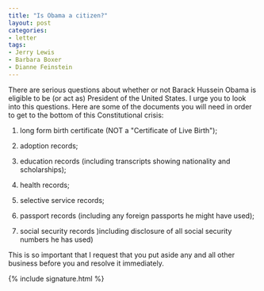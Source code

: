 ```yaml
---
title: "Is Obama a citizen?"
layout: post
categories:
- letter
tags:
- Jerry Lewis
- Barbara Boxer
- Dianne Feinstein
---
```


There are serious questions about whether or not Barack Hussein Obama is eligible to be (or act as) President of the United States. I urge you to look into this questions. Here are some of the documents you will need in order to get to the bottom of this Constitutional crisis:

1. long form birth certificate (NOT a "Certificate of Live Birth");

2. adoption records;

3. education records (including transcripts showing nationality and scholarships);

4. health records;

5. selective service records;

6. passport records (including any foreign passports he might have used);

7. social security records )including disclosure of all social security numbers he has used)

This is so important that I request that you put aside any and all other business before you and resolve it immediately.

{% include signature.html %}
